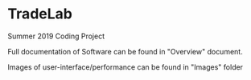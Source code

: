 # TradeLab
Summer 2019 Coding Project

  Full documentation of Software can be found in "Overview" document.
  
  Images of user-interface/performance can be found in "Images" folder
